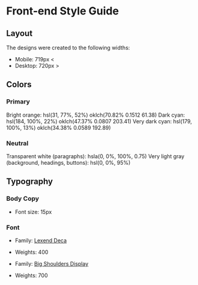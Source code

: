 # Front-end Style Guide

## Layout

The designs were created to the following widths:

- Mobile: 719px <
- Desktop:  720px >



## Colors

### Primary

Bright orange: hsl(31, 77%, 52%)      oklch(70.82% 0.1512 61.38)
Dark cyan: hsl(184, 100%, 22%)        oklch(47.37% 0.0807 203.41)
Very dark cyan: hsl(179, 100%, 13%)   oklch(34.38% 0.0589 192.89)

### Neutral

Transparent white (paragraphs): hsla(0, 0%, 100%, 0.75)
Very light gray (background, headings, buttons): hsl(0, 0%, 95%)

## Typography

### Body Copy

- Font size: 15px

### Font

- Family: [Lexend Deca](https://fonts.google.com/specimen/Lexend+Deca)
- Weights: 400

- Family: [Big Shoulders Display](https://fonts.google.com/specimen/Big+Shoulders+Display)
- Weights: 700

